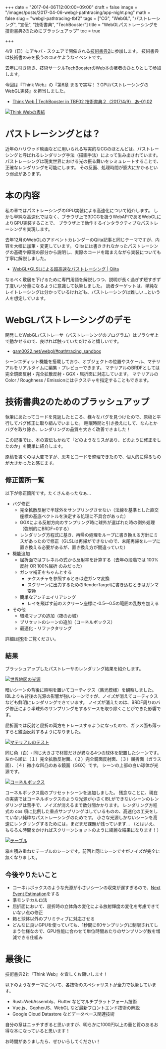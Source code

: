+++
date = "2017-04-06T12:00:00+09:00"
draft = false
image = "/images/posts/2017-04-06-webgl-pathtracing/app-night.png"
math = false
slug = "webgl-pathtracing-tbf2"
tags = ["CG", "WebGL", "パストレーシング", "宣伝", "技術書典", "TechBooster"]
title = "WebGLパストレーシングを技術書典2のためにブラッシュアップ"
toc = true

+++

4/9（日）にアキバ・スクエアで開催される[技術書典2](https://techbookfest.org/event/tbf02)に参加します。
技術書典は技術書のみを扱うのコミケようなイベントです。

[去年](http://gam0022.hatenablog.com/entry/2016/06/22/tbf1)に引き続き、技術サークルTechBoosterのWeb本の著者のひとりとして参加します。

今回は『Think Web』の『第6章 まるで実写！？GPUパストレーシングのWebGL実装』を担当しました。

- [Think Web | TechBooster in TBF02 技術書典２（2017/4/9） あ-01,02](https://techbooster.github.io/tbf02/#think)

[![Think Webの表紙](/images/posts/2017-04-06-webgl-pathtracing/info_think.png)](https://techbooster.github.io/tbf02/#think)

# パストレーシングとは？

近年のハリウッド映画などに用いられる写実的なCGのほとんどは、パストレーシングと呼ばれるレンダリング手法（描画手法）によって生み出されています。
パストレーシングは現実世界における光の振る舞いをシミュレートすることで、正確なレンダリングを可能にします。
その反面、処理時間が膨大にかかるという弱点があります。

# 本の内容

私の章ではパストレーシングのGPU実装による高速化について紹介します。
しかも単純な高速化ではなく、ブラウザ上で3DCGを扱うWebAPIであるWebGLによりGPU実装することで、
ブラウザ上で動作するインタラクティブなパストレーシングを実現します。

去年12月のWebGLのアドベントカレンダーのQiita記事と同じテーマですが、内容を大幅に加筆・変更しています。
Qiitaには書ききれなかったパストレーシングの基礎や原理の部分から説明し、実際のコードを踏まえながら実装についても丁寧に解説しました。

- [WebGL+GLSLによる超高速なパストレーシング | Qiita](http://qiita.com/gam0022/items/18bb3612d7bdb6f4360a)

なるべく敷居を下げるために専門用語を解説しつつ、説明が長く過ぎず短すぎず丁度いい分量になるように意識して執筆しました。
読者ターゲットは、単純なレイトレーシングは分かっているけれども、パストレーシングは難しい…という人を想定しています。

<!--more-->

# WebGLパストレーシングのデモ

開発したWebGLパストレーサ（パストレーシングのプログラム）はブラウザ上で動かせるので、良ければ触っていただけると嬉しいです。

- [gam0022.net/webgl/#pathtracing_sandbox](http://gam0022.net/webgl/#pathtracing_sandbox)

シーンエディット機能を搭載しており、オブジェクトの位置やスケール、マテリアルをリアルタイムに編集・プレビューできます。
マテリアルのBRDFとしては完全鏡面反射・完全拡散反射・GGX・屈折面に対応しています。
マテリアルのColor / Roughness / Emissionにはテクスチャを指定することもできます。

# 技術書典2のためのブラッシュアップ

執筆にあたってコードを見返したところ、様々なバグを見つけたので、原稿と平行してバグ修正に取り組んでいました。
睡眠時間と引き換えにして、なんとかバグを取り除き、レンダリングの品質を大きく改善できました！

この記事では、本の宣伝もかねて「どのようなミスがあり、どのように修正をしたのか」を簡単に紹介します。

原稿を書くのは大変ですが、思考とコードを整理できたので、個人的に得るものが大きかったと感じます。

## 修正箇所一覧

以下が修正箇所です。たくさんあったなぁ…

- バグ修正
  - 完全拡散反射で半球外をサンプリングさせない（法線を基準とした直交座標の基底ベクトルを決定する処理に不具合があった）
  - GGXによる反射方向のサンプリング時に球外が選ばれた時の例外処理（強制的にBRDF=0する）
  - レンダリング方程式に基き、再帰の処理をループに書き換える方針にミスがあったので修正（GLSLは再帰ができないので、末尾再帰をループに置き換える必要があるが、置き換え方が間違っていた）
- 機能追加
  - 屈折面ではフレネルの式から反射率を計算する（去年の段階では 100%反射 OR 100%屈折 のみだった）
  - ガンマ補正をちゃんとする
      - テクスチャを参照するときは逆ガンマ変換
      - スクリーンに出力するためのRenderTargetに書き込むときはガンマ変換
  - 簡単なアンチエイリアシング
      - レイを飛ばす前のスクリーン座標に-0.5〜0.5の範囲の乱数を加える
- その他
  - 環境マップの追加（夜のお城）
  - プリセットのシーンの追加（コーネルボックス）
  - 最適化・リファクタリング

詳細は[PR](https://github.com/gam0022/webgl-sandbox/pull/12)をご覧ください。

## 結果

ブラッシュアップしたパストレーサのレンダリング結果を紹介します。

[![世界地図の光源](/images/posts/2017-04-06-webgl-pathtracing/app-night.png)](/images/posts/2017-04-06-webgl-pathtracing/app-night.png)

暗いシーンの背後に照明を置いてコーティクス（集光模様）を観察しました。
IBLよりも背後の光源の影響が強いシーンですが、ノイズが消えてコーティクスなども鮮明にレンダリングできています。
ノイズが消えたのは、BRDF周りのバグ修正により半球外のサンプリングをするケースを取り除くことができた影響です。

屈折面では反射と屈折の両方をトレースするようになったので、ガラス面も薄っすらと鏡面反射するようになりました。

[![マテリアルのテスト](/images/posts/2017-04-06-webgl-pathtracing/examples.png)](/images/posts/2017-04-06-webgl-pathtracing/examples.png)

同じ色（白）・同じ大きさで材質だけが異なる4つの球体を配置したシーンです。
左から順に（１）完全拡散反射面、（２）完全鏡面反射面、（３）屈折面（ガラス面）、（４）微小な凹凸のある鏡面（GGX）です。
シーンの上部の白い球体が光源です。

[![コーネルボックス](/images/posts/2017-04-06-webgl-pathtracing/cornellbox.png)](/images/posts/2017-04-06-webgl-pathtracing/cornellbox.png)

コーネルボックス風のプリセットシーンを追加しました。
残念なことに、現在の実装ではコーネルボックスのような光源が小さくIBLができないシーンのレンダリングは苦手で、ノイズが消えるまで数分間かかります。
レンダリング方程式の cos 項に比例した重点サンプリングはしているものの、高速化の工夫をしていない純粋なパストレーシングのためです。
小さな光源しかないシーンを高速にレンダリングするためには，まだまだ課題が残っています…
（とはいえ、もちろん時間をかければスクリーンショットのように綺麗な結果になります！）

[![テーブル](/images/posts/2017-04-06-webgl-pathtracing/table.png)](/images/posts/2017-04-06-webgl-pathtracing/table.png)

箱を積み重ねたテーブルのシーンです。前回と同じシーンですがノイズが完全に無くなりました。

## 今後やりたいこと

- コーネルボックスのような光源が小さいシーンの収束が遅すぎるので、[Next Event Estimation](http://rayspace.xyz/CG/contents/path_tracing.html)をする
- 準モンテカルロ法
- 屈折面において、屈折時の立体角の変化による放射輝度の変化を考慮できていない点の修正
- 箱と球体以外のプリミティブに対応させる
- どんなに良いGPUを使っていても、1秒間に60サンプリングに制限されてしまう仕様なので、GPU性能に合わせて単位時間あたりのサンプリング数を増減できる仕組み

# 最後に

技術書典2と『Think Web』を宜しくお願いします！

以下のようなテーマについて、各技術のスペシャリストが全力で執筆しています。

- Rust+WebAssembly、Flutter などマルチプラットフォーム技術
- Vue.js、GopherJS、WebGL など最新フロントエンド技術の解説
- Google Cloud Datastore などデータベース関連技術

自分の章はニッチすぎると思いますが、明らかに1000円以上の量と質のあるお得な本になっていると思います！

お時間がありましたら、ぜひいらしてください！
